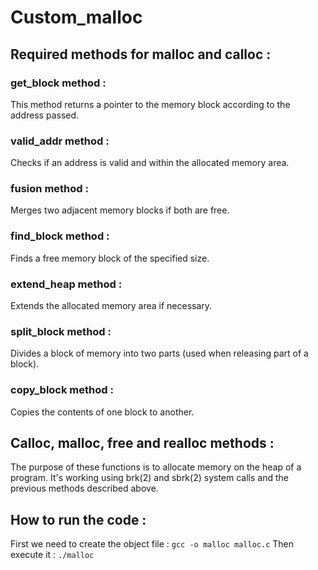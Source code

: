 # Custom_malloc

## Required methods for malloc and calloc :

### get_block method :
This method returns a pointer to the memory block according to the address passed.

### valid_addr method :
Checks if an address is valid and within the allocated memory area.

### fusion method :
Merges two adjacent memory blocks if both are free.

### find_block method :
Finds a free memory block of the specified size.

### extend_heap method :
Extends the allocated memory area if necessary.

### split_block method :
Divides a block of memory into two parts (used when releasing part of a block).

### copy_block method :
Copies the contents of one block to another.

## Calloc, malloc, free and realloc methods :
The purpose of these functions is to allocate memory on the heap of a program. It's working using brk(2) and sbrk(2) system calls and the previous methods described above.

## How to run the code :
First we need to create the object file :
``` gcc -o malloc malloc.c ```
Then execute it :
``` ./malloc ```

